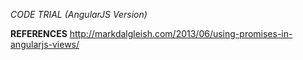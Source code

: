 *CODE TRIAL (AngularJS Version)*

**REFERENCES**
http://markdalgleish.com/2013/06/using-promises-in-angularjs-views/
